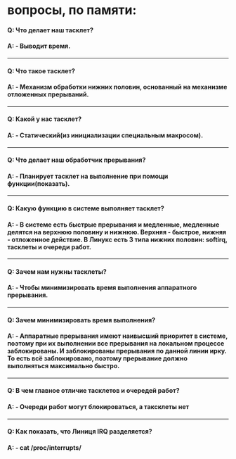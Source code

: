 # вопросы, по памяти:

#### Q: Что делает наш тасклет?
#### A: - Выводит время.
---

#### Q: Что такое тасклет?
#### A: - Механизм обработки нижних половин, основанный на механизме отложенных прерываний.
---

#### Q: Какой у нас тасклет?
#### A: - Статический(из инициализации специальным макросом).
---

#### Q: Что делает наш обработчик прерывания?
#### A: - Планирует тасклет на выполнение при помощи функции(показать).
---

#### Q: Какую функцию в системе выполняет тасклет?
#### A: - В системе есть быстрые прерывания и медленные, медленные делятся на верхнюю половину и нижнюю. Верхняя - быстрое, нижняя - отложенное действие. В Линукс есть 3 типа нижних половин: softirq, тасклеты и очереди работ.
---

#### Q: Зачем нам нужны тасклеты?
#### A: - Чтобы минимизировать время выполнения аппаратного прерывания.
---

#### Q: Зачем минимизировать время выполнения?
#### A: - Аппаратные прерывания имеют наивысший приоритет в системе, поэтому при их выполнении все прерывания на локальном процессе заблокированы. И заблокированы прерывания по данной линии ирку. То есть всё заблокировано, поэтому прерывание должно выполняться максимально быстро.
---

#### Q: В чем главное отличие тасклетов и очередей работ?
#### A: - Очереди работ могут блокироваться, а таксклеты нет
---

#### Q: Как показать, что Линиця IRQ разделяется?
#### A: - cat /proc/interrupts/
